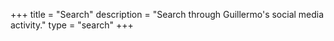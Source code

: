 +++
title = "Search"
description = "Search through Guillermo's social media activity."
type = "search"
+++
